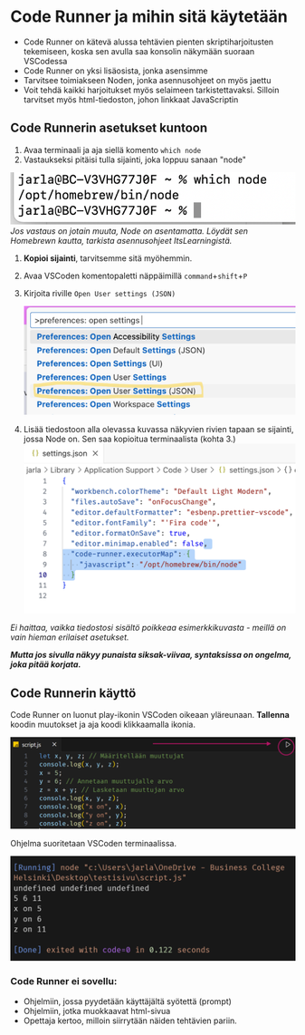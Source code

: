 # Code Runner ja mihin sitä käytetään

- Code Runner on kätevä alussa tehtävien pienten skriptiharjoitusten tekemiseen, koska sen avulla saa konsolin näkymään suoraan VSCodessa
- Code Runner on yksi lisäosista, jonka asensimme
- Tarvitsee toimiakseen Noden, jonka asennusohjeet on myös jaettu
- Voit tehdä kaikki harjoitukset myös selaimeen tarkistettavaksi. Silloin tarvitset myös html-tiedoston, johon linkkaat JavaScriptin

## Code Runnerin asetukset kuntoon

1. Avaa terminaali ja aja siellä komento `which node`
2. Vastaukseksi pitäisi tulla sijainti, joka loppuu sanaan "node"

![sijainti](/assets/nodepolku.png)
_Jos vastaus on jotain muuta, Node on asentamatta. Löydät sen Homebrewn kautta, tarkista asennusohjeet ItsLearningistä._

1. **Kopioi sijainti**, tarvitsemme sitä myöhemmin.
2. Avaa VSCoden komentopaletti näppäimillä `command`+`shift`+`P`
3. Kirjoita riville `Open User settings (JSON)`

   ![user settings](/assets/usersettings.png)

4. Lisää tiedostoon alla olevassa kuvassa näkyvien rivien tapaan se sijainti, jossa Node on. Sen saa kopioitua terminaalista (kohta 3.)
   ![code-runner.ExecutorMap](/assets/executromap.png)

_Ei haittaa, vaikka tiedostosi sisältö poikkeaa esimerkkikuvasta - meillä on vain hieman erilaiset asetukset._

**_Mutta jos sivulla näkyy punaista siksak-viivaa, syntaksissa on ongelma, joka pitää korjata._**

## Code Runnerin käyttö

Code Runner on luonut play-ikonin VSCoden oikeaan yläreunaan. **Tallenna** koodin muutokset ja aja koodi klikkaamalla ikonia.

![ikoni](/assets/coderunnerikoni.png)

Ohjelma suoritetaan VSCoden terminaalissa.

![lopputulos](/assets/codrunnerterminaali.png)

### Code Runner ei sovellu:

- Ohjelmiin, jossa pyydetään käyttäjältä syötettä (prompt)
- Ohjelmiin, jotka muokkaavat html-sivua
- Opettaja kertoo, milloin siirrytään näiden tehtävien pariin.
